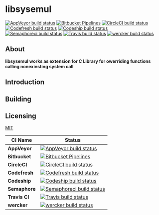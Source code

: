 # libsysemul

 [![AppVeyor build status][image-build-badge-appveyor]][url-build-link-appveyor]
 [![Bitbucket Pipelines][image-build-badge-bitbucket]][url-build-link-bitbucket]
 [![CircleCI build status][image-build-badge-circleci]][url-build-link-circleci]
 [![Codefresh build status][image-build-badge-codefresh]][url-build-link-codefresh]
 [![Codeship build status][image-build-badge-codeship]][url-build-link-codeship]
 [![Semaphoreci build status][image-build-badge-semaphoreci]][url-build-link-semaphoreci]
 [![Travis build status][image-build-badge-travis]][url-build-link-travis]
 [![wercker build status][image-build-badge-wercker]][url-build-link-wercker]

## About

**libsysemul works as extension for C Library for owerriding functions calling nonexinsting system call**

## Introduction

## Building

## Licensing
 [MIT](LICENSE)


  | CI Name | Status |
  |-|-|
  | **AppVeyor** | [![AppVeyor build status][image-build-badge-appveyor]][url-build-link-appveyor] |
  | **Bitbucket** | [![Bitbucket Pipelines][image-build-badge-bitbucket]][url-build-link-bitbucket] |
  | **CircleCI** | [![CircleCI build status][image-build-badge-circleci]][url-build-link-circleci] |
  | **Codefresh** | [![Codefresh build status][image-build-badge-codefresh]][url-build-link-codefresh] |
  | **Codeship** | [![Codeship build status][image-build-badge-codeship]][url-build-link-codeship] |
  | **Semaphore** | [![Semaphoreci build status][image-build-badge-semaphoreci]][url-build-link-semaphoreci] |
  | **Travis CI** | [![Travis build status][image-build-badge-travis]][url-build-link-travis] |
  | **wercker** | [![wercker build status][image-build-badge-wercker]][url-build-link-wercker] |

[image-build-badge-appveyor]: https://ci.appveyor.com/api/projects/status/1x4yoapi7h75g7jw?svg=true
[url-build-link-appveyor]: https://ci.appveyor.com/project/LavaVPS/libsysemul
[image-build-badge-bitbucket]: https://img.shields.io/bitbucket/pipelines/LavaVPS/libsysemul/test3.svg?style=plastic
[url-build-link-bitbucket]: https://bitbucket.org/LavaVPS/libsysemul/src/test3/
[image-build-badge-circleci]: https://circleci.com/gh/LavaVPS/libsysemul/tree/test3.svg?style=svg
[url-build-link-circleci]: https://circleci.com/gh/LavaVPS/libsysemul/tree/test3
[image-build-badge-codefresh]: https://g.codefresh.io/api/badges/build?repoOwner=LavaVPS&repoName=libsysemul&branch=test3&pipelineName=libsysemul&accountName=lavavps&type=cf-1
[url-build-link-codefresh]: https://github.com/LavaVPS/libsysemul/tree/test3
[image-build-badge-codeship]: https://app.codeship.com/projects/582a19e0-621d-0136-5f75-52637fa72354/status?branch=test3
[url-build-link-codeship]: https://github.com/LavaVPS/libsysemul/tree/test3
[image-build-badge-semaphoreci]: https://semaphoreci.com/api/v1/lavavps/libsysemul/branches/test3/badge.svg
[url-build-link-semaphoreci]: https://semaphoreci.com/lavavps/libsysemul/branches/test3
[image-build-badge-travis]: https://travis-ci.org/LavaVPS/libsysemul.svg?branch=test3
[url-build-link-travis]: https://travis-ci.org/LavaVPS/libsysemul/builds
[image-build-badge-wercker]: https://app.wercker.com/status/3516ee7150feb566649cc241c01ec64d/s/test3
[url-build-link-wercker]: https://app.wercker.com/project/byKey/3516ee7150feb566649cc241c01ec64d
